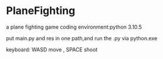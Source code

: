 # PlaneFighting
a plane fighting game
coding environment:python 3.10.5

put main.py and res in one path,and run the .py via python.exe

keyboard: WASD move , SPACE shoot

